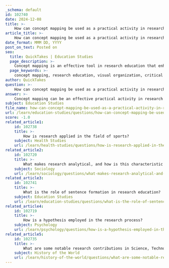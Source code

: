 ```yaml
---
_schema: default
id: 102740
date: 2024-12-08
title: >-
    How can concept mapping be used as a practical activity in research education?
article_title: >-
    How can concept mapping be used as a practical activity in research education?
date_format: MMM DD, YYYY
post_on_text: Posted on
seo:
  title: QuickTakes | Education Studies
  page_description: >-
    Concept mapping is an effective tool in research education that enhances learning by promoting visual organization, critical thinking, collaboration among students, and the integration of theoretical and practical knowledge.
  page_keywords: >-
    concept mapping, research education, visual organization, critical thinking, collaboration, meaningful learning, practical application, knowledge integration, assessment tool, higher-order thinking
author: QuickTakes
question: >-
    How can concept mapping be used as a practical activity in research education?
answer: >-
    Concept mapping can be an effective practical activity in research education, serving multiple educational purposes and enhancing the learning experience for students. Here are several ways in which concept mapping can be utilized:\n\n1. **Visual Organization of Knowledge**: Concept maps help students visually organize complex information, breaking down intricate ideas into smaller, manageable components. This visual representation allows students to see relationships between concepts, facilitating a deeper understanding of the subject matter (Novak & Cañas, 2006).\n\n2. **Integration of Theory and Practice**: By using concept maps, students can integrate theoretical knowledge with practical applications. This is particularly beneficial in fields such as nursing, where the connection between theory and practice is crucial (Yue et al., 2017). Concept mapping encourages students to apply what they have learned in a structured manner.\n\n3. **Development of Critical Thinking Skills**: Research indicates that concept mapping promotes the development of critical thinking skills. As students create and analyze their maps, they engage in higher-order thinking processes, such as synthesis and evaluation, which are essential for conducting research (Novak and Canas, 2008).\n\n4. **Collaboration and Communication**: Concept mapping can be done individually or in groups, fostering collaboration among students. Working together on a concept map encourages discussion and communication, allowing students to share ideas and perspectives, which can enhance their understanding of the research topic.\n\n5. **Assessment of Prior Knowledge**: Concept maps can serve as diagnostic tools to assess students' prior knowledge and understanding of a topic. By evaluating the concept maps created by students, educators can identify gaps in knowledge and adjust their teaching strategies accordingly (Chei-Chang Chiou et al.).\n\n6. **Facilitation of Meaningful Learning**: The structure of concept maps helps students connect new information to existing knowledge, promoting meaningful learning. This approach encourages students to engage with the material actively rather than passively memorizing facts.\n\n7. **Practical Activities in Research Education**: Educators can implement concept mapping activities in research education by having students create maps on specific research topics. For instance, students can be tasked with developing a concept map that outlines the key components of a research study, including the research question, methodology, and findings. This activity not only reinforces their understanding of the research process but also enhances their ability to communicate complex ideas clearly.\n\nIn summary, concept mapping is a versatile tool in research education that enhances learning by promoting critical thinking, collaboration, and the integration of knowledge. It provides a structured approach for students to visualize and organize their understanding of research concepts, making it an invaluable activity in educational settings.
subject: Education Studies
file_name: how-can-concept-mapping-be-used-as-a-practical-activity-in-research-education.md
url: /learn/education-studies/questions/how-can-concept-mapping-be-used-as-a-practical-activity-in-research-education
score: -1.0
related_article1:
    id: 102738
    title: >-
        How is research applied in the field of sports?
    subject: Health Studies
    url: /learn/health-studies/questions/how-is-research-applied-in-the-field-of-sports
related_article2:
    id: 102720
    title: >-
        What makes research analytical, and how is this characteristic applied?
    subject: Sociology
    url: /learn/sociology/questions/what-makes-research-analytical-and-how-is-this-characteristic-applied
related_article3:
    id: 102741
    title: >-
        What is the role of sentence formation in research education?
    subject: Education Studies
    url: /learn/education-studies/questions/what-is-the-role-of-sentence-formation-in-research-education
related_article4:
    id: 102719
    title: >-
        How is a hypothesis employed in the research process?
    subject: Psychology
    url: /learn/psychology/questions/how-is-a-hypothesis-employed-in-the-research-process
related_article5:
    id: 102735
    title: >-
        What are some notable research contributions in Science, Technology, Engineering, and Mathematics?
    subject: History of the World
    url: /learn/history-of-the-world/questions/what-are-some-notable-research-contributions-in-science-technology-engineering-and-mathematics
---
```


&nbsp;
